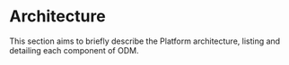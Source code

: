 # Architecture

This section aims to briefly describe the Platform architecture, listing and detailing each component of ODM.